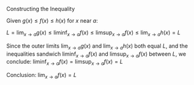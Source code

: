 
Constructing the Inequality

Given $g(x) \leq f(x) \leq h(x)$ for $x$ near $a$:

$L = \lim_{x \to a} g(x) \leq \liminf_{x \to a} f(x) \leq \limsup_{x \to a} f(x) \leq \lim_{x \to a} h(x) = L$

Since the outer limits $\lim_{x \to a} g(x)$ and $\lim_{x \to a} h(x)$ both equal $L$, and the inequalities sandwich $\liminf_{x \to a} f(x)$ and $\limsup_{x \to a} f(x)$ between $L$, we conclude: $\liminf_{x \to a} f(x) = \limsup_{x \to a} f(x) = L$

Conclusion:  $\lim_{x \to a} f(x) = L$
